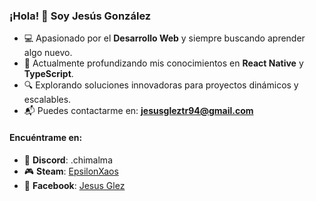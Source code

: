 ### ¡Hola! 👋 Soy Jesús González

- 💻 Apasionado por el **Desarrollo Web** y siempre buscando aprender algo nuevo.
- 🌱 Actualmente profundizando mis conocimientos en **React Native** y **TypeScript**.
- 🔍 Explorando soluciones innovadoras para proyectos dinámicos y escalables.
- 📬 Puedes contactarme en: **jesusgleztr94@gmail.com**

#### Encuéntrame en:
- 💬 **Discord**: .chimalma
- 🎮 **Steam**: [EpsilonXaos](https://steamcommunity.com/id/EpsilonXaos/)
- 👤 **Facebook**: [Jesus Glez](https://www.facebook.com/angelotr12/)

<!---
epsilonxaos/epsilonxaos is a ✨ special ✨ repository because its `README.md` (this file) appears on your GitHub profile.
You can click the Preview link to take a look at your changes.
--->
